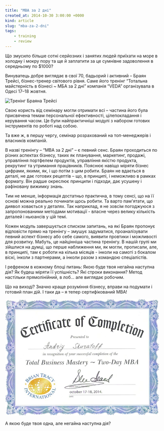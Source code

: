 ```yaml
---
title: "MBA за 2 дні"
created_at: 2014-10-30 3:00:00 +0000
kind: article
slug: "mba-za-2-dni"
tags:
    - training
    - review
---
```

Що змусило більше сотні серйозних і занятих людей приїхати на море в холодну і мокру пору та ще й заплатити за це сумнівне задоволення в середньому по $1000?

Винуватець добре виглядає в свої 70, бадьорий і активний – Браян Трейсі, бізнес-тренер світового рівня.  Саме його тренінг “Тотальна майстерність в бізнесі ~ МБА за 2 дні” компанія “VEDA” організувала в Одесі 17–18 жовтня. 

![Тренінг Браяна Трейсі](http://veda.od.ua/images/cms/data/brajan_trejsi_2daymba/dsc0544.jpg)

Свою користь від семінару могли отримати всі – частина його була присвячена темам персональної ефективності, цілепокладання і керування часом.  Це були найпрактичніші модулі з набором готових інструментів по роботі над собою.

Та вже ж, в першу чергу, семінар розрахований на топ-менеджерів і власників компаній.

В назві тренінгу – “MBA за 2 дні” – є певний сенс.  Браян проходиться по різних аспектах бізнесу, таких як планування, маркетинг, продажі, управління портфелем продуктів, управління якістю продукта, рекрутинг та утримання працівників.  Пояснює навіщо міряти бізнес цифрами, якими, як, і що потім з цим робити.  Браян не вдається в деталі, не дає готових рецептів – що, в принципі, і неможливо в рамках формату.  Він радше окреслює принципи і підходи, дає усушену і рафіновану вижимку знань.

Тим не менше, інформація достатньо практична, в тому сенсі, що на її основі можна реально починати щось робити.  Та варто пам'ятати, що диявол ховається у деталях. Так наприклад, я не зовсім погоджуюся з запропонованими методами мотивації - власне через велику кількість деталей і ньюансів у цій темі.

Кожен модуль завершується списком запитань, на які Браян пропонує відповісти прямо на тренінгу – змушує задуматися, проаналізувати певний аспект бізнесу або себе самого, виявити провтики і можливості для розвитку.  Мабуть, це найцінніша частина тренінгу.  В нашій групі ми зійшлися на думці, що перше наближення ми, як могли, прописали, але, в принципі, там є роботи на кілька місяців - інколи на самоті з бокалом віскі, інколи з партнерами, а інколи разом з командою спеціалістів.

І рефреном в кожному блоці питань:  Якою буде твоя негайна наступна дія? Як будеш міряти її успішність?  Які строки виконання?  Метод настільки прямолінійний, в лоб... але виглядає робочим.

Що на виході? Значно краще розуміння бізнесу, вправи на подумати і готовий план дій.  І таки да – я тепер сертифікований MBA!

![Сертифікат MBA](/assets/img/BrianTracyMBACert.jpg)

А якою буде твоя одна, але негайна наступна дія?
